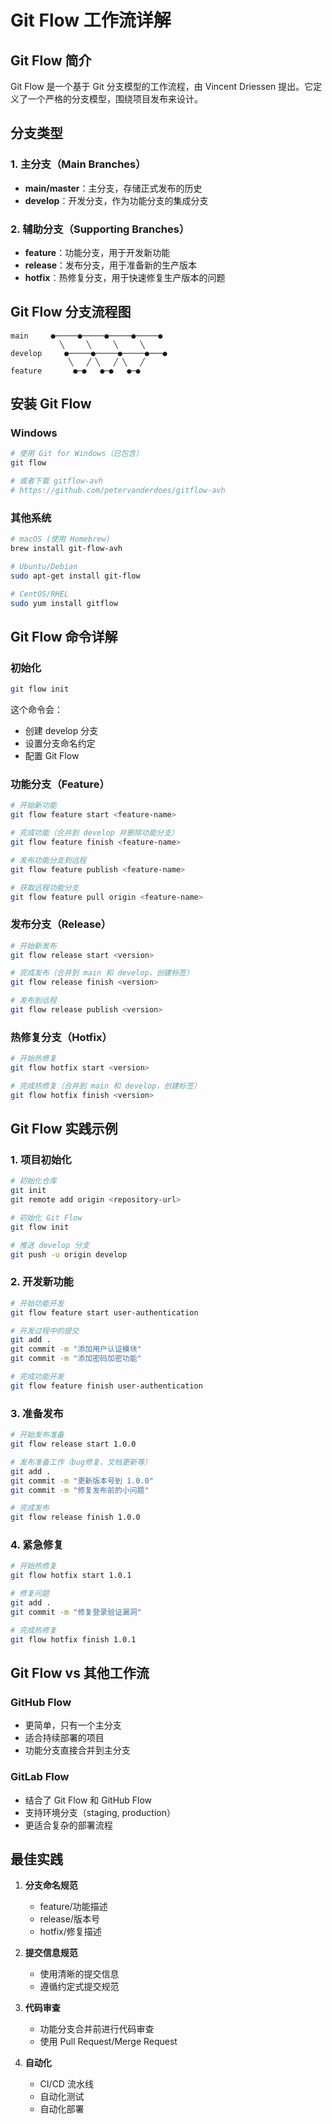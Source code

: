 # Git Flow 工作流详解

## Git Flow 简介

Git Flow 是一个基于 Git 分支模型的工作流程，由 Vincent Driessen 提出。它定义了一个严格的分支模型，围绕项目发布来设计。

## 分支类型

### 1. 主分支（Main Branches）
- **main/master**：主分支，存储正式发布的历史
- **develop**：开发分支，作为功能分支的集成分支

### 2. 辅助分支（Supporting Branches）
- **feature**：功能分支，用于开发新功能
- **release**：发布分支，用于准备新的生产版本
- **hotfix**：热修复分支，用于快速修复生产版本的问题

## Git Flow 分支流程图

```
main     ●─────●─────●─────●─────●
           ╲     ╲     ╲     ╲
develop     ●─────●─────●─────●───●
             ╲   ╱ ╲   ╱ ╲   ╱
feature       ●─●   ●─●   ●─●
```

## 安装 Git Flow

### Windows
```bash
# 使用 Git for Windows（已包含）
git flow

# 或者下载 gitflow-avh
# https://github.com/petervanderdoes/gitflow-avh
```

### 其他系统
```bash
# macOS (使用 Homebrew)
brew install git-flow-avh

# Ubuntu/Debian
sudo apt-get install git-flow

# CentOS/RHEL
sudo yum install gitflow
```

## Git Flow 命令详解

### 初始化
```bash
git flow init
```
这个命令会：
- 创建 develop 分支
- 设置分支命名约定
- 配置 Git Flow

### 功能分支（Feature）
```bash
# 开始新功能
git flow feature start <feature-name>

# 完成功能（合并到 develop 并删除功能分支）
git flow feature finish <feature-name>

# 发布功能分支到远程
git flow feature publish <feature-name>

# 获取远程功能分支
git flow feature pull origin <feature-name>
```

### 发布分支（Release）
```bash
# 开始新发布
git flow release start <version>

# 完成发布（合并到 main 和 develop，创建标签）
git flow release finish <version>

# 发布到远程
git flow release publish <version>
```

### 热修复分支（Hotfix）
```bash
# 开始热修复
git flow hotfix start <version>

# 完成热修复（合并到 main 和 develop，创建标签）
git flow hotfix finish <version>
```

## Git Flow 实践示例

### 1. 项目初始化
```bash
# 初始化仓库
git init
git remote add origin <repository-url>

# 初始化 Git Flow
git flow init

# 推送 develop 分支
git push -u origin develop
```

### 2. 开发新功能
```bash
# 开始功能开发
git flow feature start user-authentication

# 开发过程中的提交
git add .
git commit -m "添加用户认证模块"
git commit -m "添加密码加密功能"

# 完成功能开发
git flow feature finish user-authentication
```

### 3. 准备发布
```bash
# 开始发布准备
git flow release start 1.0.0

# 发布准备工作（bug修复、文档更新等）
git add .
git commit -m "更新版本号到 1.0.0"
git commit -m "修复发布前的小问题"

# 完成发布
git flow release finish 1.0.0
```

### 4. 紧急修复
```bash
# 开始热修复
git flow hotfix start 1.0.1

# 修复问题
git add .
git commit -m "修复登录验证漏洞"

# 完成热修复
git flow hotfix finish 1.0.1
```

## Git Flow vs 其他工作流

### GitHub Flow
- 更简单，只有一个主分支
- 适合持续部署的项目
- 功能分支直接合并到主分支

### GitLab Flow
- 结合了 Git Flow 和 GitHub Flow
- 支持环境分支（staging, production）
- 更适合复杂的部署流程

## 最佳实践

1. **分支命名规范**
   - feature/功能描述
   - release/版本号
   - hotfix/修复描述

2. **提交信息规范**
   - 使用清晰的提交信息
   - 遵循约定式提交规范

3. **代码审查**
   - 功能分支合并前进行代码审查
   - 使用 Pull Request/Merge Request

4. **自动化**
   - CI/CD 流水线
   - 自动化测试
   - 自动化部署
